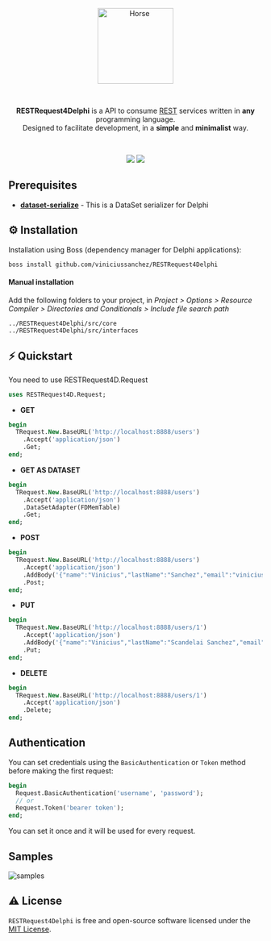 <p align="center">
  <a href="https://github.com/viniciussanchez/RESTRequest4Delphi/blob/master/img/logo.png">
    <img alt="Horse" height="150" src="https://github.com/viniciussanchez/RESTRequest4Delphi/blob/master/img/logo.png">
  </a>  
</p><br>
<p align="center">
  <b>RESTRequest4Delphi</b> is a API to consume <a href="https://en.wikipedia.org/wiki/Representational_state_transfer">REST</a> services written in <b>any</b> programming language.<br>Designed to facilitate development, in a <b>simple</b> and <b>minimalist</b> way.
 
</p><br>
<p align="center">
  <img src="https://img.shields.io/github/v/release/viniciussanchez/RESTRequest4Delphi?style=flat-square">
  <img src="https://img.shields.io/github/stars/viniciussanchez/RESTRequest4Delphi?style=flat-square">
</p>
 
## Prerequisites
 * [**dataset-serialize**](https://github.com/viniciussanchez/dataset-serialize) - This is a DataSet serializer for Delphi
 
## ⚙️ Installation 
Installation using Boss (dependency manager for Delphi applications):
```
boss install github.com/viniciussanchez/RESTRequest4Delphi
```
#### Manual installation

Add the following folders to your project, in *Project > Options > Resource Compiler > Directories and Conditionals > Include file search path*
```
../RESTRequest4Delphi/src/core
../RESTRequest4Delphi/src/interfaces
```

## ⚡️ Quickstart

You need to use RESTRequest4D.Request

```pascal
uses RESTRequest4D.Request;
```

* **GET**

```pascal
begin
  TRequest.New.BaseURL('http://localhost:8888/users')
    .Accept('application/json')
    .Get;
end;
``` 

* **GET AS DATASET**

```pascal
begin
  TRequest.New.BaseURL('http://localhost:8888/users')
    .Accept('application/json')
    .DataSetAdapter(FDMemTable)
    .Get;
end;
``` 

* **POST**

```pascal
begin
  TRequest.New.BaseURL('http://localhost:8888/users')
    .Accept('application/json')
    .AddBody('{"name":"Vinicius","lastName":"Sanchez","email":"viniciuss.sanchez@gmail.com"}')
    .Post;
end;
```

* **PUT**

```pascal
begin
  TRequest.New.BaseURL('http://localhost:8888/users/1')
    .Accept('application/json')
    .AddBody('{"name":"Vinicius","lastName":"Scandelai Sanchez","email":"viniciuss.sanchez@gmail.com"}')
    .Put;
end;
``` 

* **DELETE**

```pascal
begin
  TRequest.New.BaseURL('http://localhost:8888/users/1')
    .Accept('application/json')
    .Delete;
end;
```

## Authentication

You can set credentials using the `BasicAuthentication` or `Token` method before making the first request:

```pascal
begin
  Request.BasicAuthentication('username', 'password');
  // or
  Request.Token('bearer token');
end;
```
You can set it once and it will be used for every request.

## Samples

![samples](https://github.com/viniciussanchez/RESTRequest4Delphi/blob/master/samples/client/img/client.png)

## ⚠️ License

`RESTRequest4Delphi` is free and open-source software licensed under the [MIT License](https://github.com/viniciussanchez/RESTRequest4Delphi/blob/master/LICENSE). 
